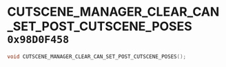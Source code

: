 # CUTSCENE_MANAGER_CLEAR_CAN_SET_POST_CUTSCENE_POSES `0x98D0F458`

```cpp
void CUTSCENE_MANAGER_CLEAR_CAN_SET_POST_CUTSCENE_POSES();
```